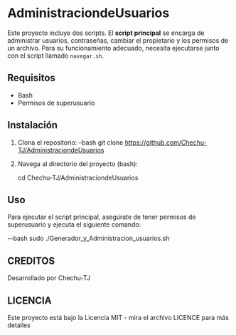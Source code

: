 # AdministraciondeUsuarios

Este proyecto incluye dos scripts. El **script principal** se encarga de administrar usuarios, contraseñas, cambiar el propietario y los permisos de un archivo. Para su funcionamiento adecuado, necesita ejecutarse junto con el script llamado `navegar.sh`.

## Requisitos

- Bash
- Permisos de superusuario

## Instalación

1. Clona el repositorio:
 –bash
    git clone https://github.com/Chechu-TJ/AdministraciondeUsuarios
  
2. Navega al directorio del proyecto (bash):
   
    cd Chechu-TJ/AdministraciondeUsuarios
   

## Uso

Para ejecutar el script principal, asegúrate de tener permisos de superusuario y ejecuta el siguiente comando:

--bash
sudo ./Generador_y_Administracion_usuarios.sh


## CREDITOS

Desarrollado por Chechu-TJ

## LICENCIA
Este proyecto está bajo la Licencia MIT - mira el archivo LICENCE  para más detalles

